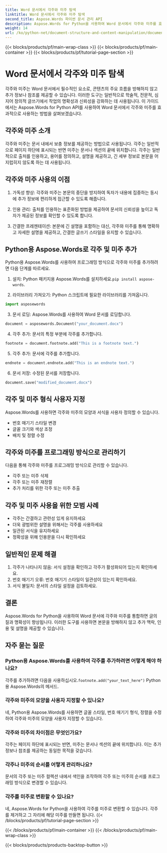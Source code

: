 ```yaml
---
title: Word 문서에서 각주와 미주 탐색
linktitle: Word 문서에서 각주와 미주 탐색
second_title: Aspose.Words 파이썬 문서 관리 API
description: Aspose.Words for Python을 사용하여 Word 문서에서 각주와 미주를 효과적으로 사용하는 방법을 알아보세요. 이러한 요소를 프로그래밍 방식으로 추가, 사용자 지정 및 관리하는 방법을 알아보세요.
weight: 14
url: /ko/python-net/document-structure-and-content-manipulation/document-footnotes-endnotes/
---
```


{{< blocks/products/pf/main-wrap-class >}}
{{< blocks/products/pf/main-container >}}
{{< blocks/products/pf/tutorial-page-section >}}

# Word 문서에서 각주와 미주 탐색


각주와 미주는 Word 문서에서 필수적인 요소로, 콘텐츠의 주요 흐름을 방해하지 않고 추가 정보나 참조를 제공할 수 있습니다. 이러한 도구는 일반적으로 학술적, 전문적, 심지어 창의적 글쓰기에서 작업의 명확성과 신뢰성을 강화하는 데 사용됩니다. 이 가이드에서는 Aspose.Words for Python API를 사용하여 Word 문서에서 각주와 미주를 효과적으로 사용하는 방법을 살펴보겠습니다.

## 각주와 미주 소개

각주와 미주는 문서 내에서 보충 정보를 제공하는 방법으로 사용됩니다. 각주는 일반적으로 페이지 하단에 표시되는 반면 미주는 문서나 섹션의 끝에 위치합니다. 각주는 일반적으로 출처를 인용하고, 용어를 정의하고, 설명을 제공하고, 긴 세부 정보로 본문을 어지럽히지 않도록 하는 데 사용됩니다.

## 각주와 미주 사용의 이점

1. 가독성 향상: 각주와 미주는 본문의 중단을 방지하여 독자가 내용에 집중하는 동시에 추가 정보에 편리하게 접근할 수 있도록 해줍니다.

2. 인용 관리: 출처를 인용하는 표준화된 방법을 제공하여 문서의 신뢰성을 높이고 독자가 제공된 정보를 확인할 수 있도록 합니다.

3. 간결한 프레젠테이션: 본문에 긴 설명을 포함하는 대신, 각주와 미주를 통해 명확하고 자세한 설명을 제공하고, 간결한 글쓰기 스타일을 유지할 수 있습니다.

## Python용 Aspose.Words로 각주 및 미주 추가

Python용 Aspose.Words를 사용하여 프로그래밍 방식으로 각주와 미주를 추가하려면 다음 단계를 따르세요.

1.  설치: Python 패키지용 Aspose.Words를 설치하세요.`pip install aspose-words`.

2. 라이브러리 가져오기: Python 스크립트에 필요한 라이브러리를 가져옵니다.
```python
import asposewords
```

3. 문서 로딩: Aspose.Words를 사용하여 Word 문서를 로딩합니다.
```python
document = asposewords.Document("your_document.docx")
```

4. 각주 추가: 문서의 특정 부분에 각주를 추가합니다.
```python
footnote = document.footnote.add("This is a footnote text.")
```

5. 각주 추가: 문서에 각주를 추가합니다.
```python
endnote = document.endnote.add("This is an endnote text.")
```

6. 문서 저장: 수정된 문서를 저장합니다.
```python
document.save("modified_document.docx")
```

## 각주 및 미주 형식 사용자 지정

Aspose.Words를 사용하면 각주와 미주의 모양과 서식을 사용자 정의할 수 있습니다.

- 번호 매기기 스타일 변경
- 글꼴 크기와 색상 조정
- 배치 및 정렬 수정

## 각주와 미주를 프로그래밍 방식으로 관리하기

다음을 통해 각주와 미주를 프로그래밍 방식으로 관리할 수 있습니다.

- 각주 또는 미주 삭제
- 각주 또는 미주 재정렬
- 추가 처리를 위한 각주 또는 미주 추출

## 각주 및 미주 사용을 위한 모범 사례

- 각주는 간결하고 관련성 있게 유지하세요
- 더욱 광범위한 설명을 위해서는 각주를 사용하세요
- 일관된 서식을 유지하세요
- 정확성을 위해 인용문을 다시 확인하세요

## 일반적인 문제 해결

1. 각주가 나타나지 않음: 서식 설정을 확인하고 각주가 활성화되어 있는지 확인하세요.
2. 번호 매기기 오류: 번호 매기기 스타일이 일관성이 있는지 확인하세요.
3. 서식 불일치: 문서의 스타일 설정을 검토하세요.

## 결론

Aspose.Words for Python을 사용하여 Word 문서에 각주와 미주를 통합하면 글의 질과 명확성이 향상됩니다. 이러한 도구를 사용하면 본문을 방해하지 않고 추가 맥락, 인용 및 설명을 제공할 수 있습니다.

## 자주 묻는 질문

### Python용 Aspose.Words를 사용하여 각주를 추가하려면 어떻게 해야 하나요?

 각주를 추가하려면 다음을 사용하십시오.`footnote.add("your_text_here")` Python용 Aspose.Words의 메서드.

### 각주와 미주의 모양을 사용자 지정할 수 있나요?

네, Python용 Aspose.Words를 사용하면 글꼴 스타일, 번호 매기기 형식, 정렬을 수정하여 각주와 미주의 모양을 사용자 지정할 수 있습니다.

### 각주와 미주의 차이점은 무엇인가요?

각주는 페이지 하단에 표시되는 반면, 미주는 문서나 섹션의 끝에 위치합니다. 이는 추가 정보나 참조를 제공하는 동일한 목적을 갖습니다.

### 각주나 미주의 순서를 어떻게 관리하나요?

문서의 각주 또는 미주 컬렉션 내에서 색인을 조작하여 각주 또는 미주의 순서를 프로그래밍 방식으로 변경할 수 있습니다.

### 각주를 미주로 변환할 수 있나요?

네, Aspose.Words for Python을 사용하여 각주를 미주로 변환할 수 있습니다. 각주를 제거하고 그 자리에 해당 미주를 만들면 됩니다.
{{< /blocks/products/pf/tutorial-page-section >}}

{{< /blocks/products/pf/main-container >}}
{{< /blocks/products/pf/main-wrap-class >}}

{{< blocks/products/products-backtop-button >}}
